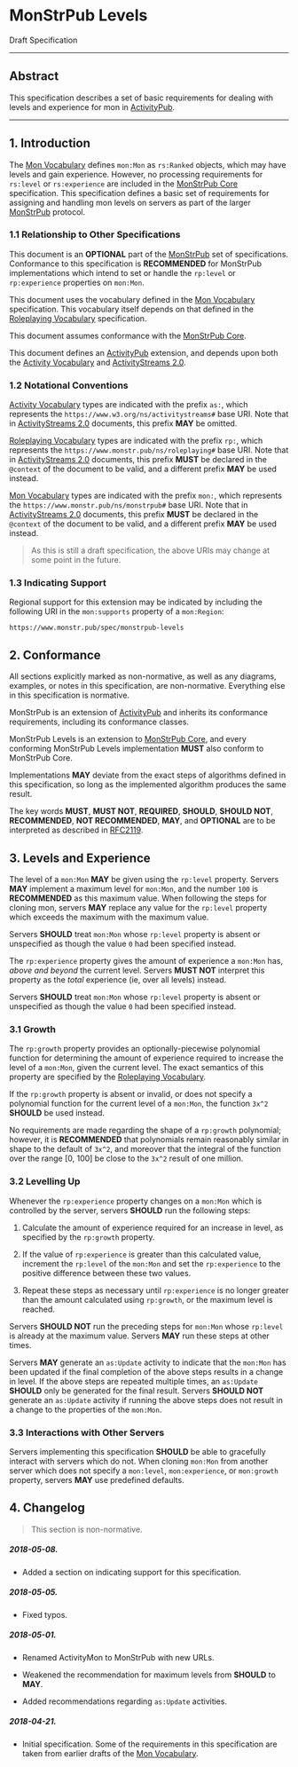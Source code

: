 #  MonStrPub Levels
Draft Specification

 - - -

##  Abstract  ##

This specification describes a set of basic requirements for dealing with levels and experience for mon in [ActivityPub][].

 - - -

##  1. Introduction  ##

The [Mon Vocabulary][] defines `mon:Mon` as `rs:Ranked` objects, which may have levels and gain experience.
However, no processing requirements for `rs:level` or `rs:experience` are included in the [MonStrPub Core][] specification.
This specification defines a basic set of requirements for assigning and handling mon levels on servers as part of the larger [MonStrPub][] protocol.

###  1.1 Relationship to Other Specifications

This document is an **OPTIONAL** part of the [MonStrPub][] set of specifications.
Conformance to this specification is **RECOMMENDED** for MonStrPub implementations which intend to set or handle the `rp:level` or `rp:experience` properties on `mon:Mon`.

This document uses the vocabulary defined in the [Mon Vocabulary][] specification.
This vocabulary itself depends on that defined in the [Roleplaying Vocabulary][] specification.

This document assumes conformance with the [MonStrPub Core][].

This document defines an [ActivityPub][] extension, and depends upon both the [Activity Vocabulary][] and [ActivityStreams 2.0][].

###  1.2 Notational Conventions

[Activity Vocabulary][] types are indicated with the prefix `as:`, which represents the `https://www.w3.org/ns/activitystreams#` base URI.
Note that in [ActivityStreams 2.0][] documents, this prefix **MAY** be omitted.

[Roleplaying Vocabulary][] types are indicated with the prefix `rp:`, which represents the `https://www.monstr.pub/ns/roleplaying#` base URI.
Note that in [ActivityStreams 2.0][] documents, this prefix **MUST** be declared in the `@context` of the document to be valid, and a different prefix **MAY** be used instead.

[Mon Vocabulary][] types are indicated with the prefix `mon:`, which represents the `https://www.monstr.pub/ns/monstrpub#` base URI.
Note that in [ActivityStreams 2.0][] documents, this prefix **MUST** be declared in the `@context` of the document to be valid, and a different prefix **MAY** be used instead.

 >  As this is still a draft specification, the above URIs may change at some point in the future.

###  1.3 Indicating Support

Regional support for this extension may be indicated by including the following URI in the `mon:supports` property of a `mon:Region`:

    https://www.monstr.pub/spec/monstrpub-levels

##  2. Conformance  ##

All sections explicitly marked as non-normative, as well as any diagrams, examples, or notes in this specification, are non-normative.
Everything else in this specification is normative.

MonStrPub is an extension of [ActivityPub][] and inherits its conformance requirements, including its conformance classes.

MonStrPub Levels is an extension to [MonStrPub Core][], and every conforming MonStrPub Levels implementation **MUST** also conform to MonStrPub Core.

Implementations **MAY** deviate from the exact steps of algorithms defined in this specification, so long as the implemented algorithm produces the same result.

The key words **MUST**, **MUST NOT**, **REQUIRED**, **SHOULD**, **SHOULD NOT**, **RECOMMENDED**, **NOT RECOMMENDED**, **MAY**, and **OPTIONAL** are to be interpreted as described in [RFC2119][].

##  3. Levels and Experience  ##

The level of a `mon:Mon` **MAY** be given using the `rp:level` property.
Servers **MAY** implement a maximum level for `mon:Mon`, and the number `100` is **RECOMMENDED** as this maximum value.
When following the steps for cloning mon, servers **MAY** replace any value for the `rp:level` property which exceeds the maximum with the maximum value.

Servers **SHOULD** treat `mon:Mon` whose `rp:level` property is absent or unspecified as though the value `0` had been specified instead.

The `rp:experience` property gives the amount of experience a `mon:Mon` has, *above and beyond* the current level.
Servers **MUST NOT** interpret this property as the *total* experience (ie, over all levels) instead.

Servers **SHOULD** treat `mon:Mon` whose `rp:level` property is absent or unspecified as though the value `0` had been specified instead.

###  3.1 Growth

The `rp:growth` property provides an optionally-piecewise polynomial function for determining the amount of experience required to increase the level of a `mon:Mon`, given the current level.
The exact semantics of this property are specified by the [Roleplaying Vocabulary][].

If the `rp:growth` property is absent or invalid, or does not specify a polynomial function for the current level of a `mon:Mon`, the function `3x^2` **SHOULD** be used instead.

No requirements are made regarding the shape of a `rp:growth` polynomial; however, it is **RECOMMENDED** that polynomials remain reasonably similar in shape to the default of `3x^2`, and moreover that the integral of the function over the range \[0, 100] be close to the `3x^2` result of one million.

###  3.2 Levelling Up

Whenever the `rp:experience` property changes on a `mon:Mon` which is controlled by the server, servers **SHOULD** run the following steps:

1.  Calculate the amount of experience required for an increase in level, as specified by the `rp:growth` property.

2.  If the value of `rp:experience` is greater than this calculated value, increment the `rp:level` of the `mon:Mon` and set the `rp:experience` to the positive difference between these two values.

3.  Repeat these steps as necessary until `rp:experience` is no longer greater than the amount calculated using `rp:growth`, or the maximum level is reached.

Servers **SHOULD NOT** run the preceding steps for `mon:Mon` whose `rp:level` is already at the maximum value.
Servers **MAY** run these steps at other times.

Servers **MAY** generate an `as:Update` activity to indicate that the `mon:Mon` has been updated if the final completion of the above steps results in a change in level.
If the above steps are repeated multiple times, an `as:Update` **SHOULD** only be generated for the final result.
Servers **SHOULD NOT** generate an `as:Update` activity if running the above steps does not result in a change to the properties of the `mon:Mon`.

###  3.3 Interactions with Other Servers

Servers implementing this specification **SHOULD** be able to gracefully interact with servers which do not.
When cloning `mon:Mon` from another server which does not specify a `mon:level`, `mon:experience`, or `mon:growth` property, servers **MAY** use predefined defaults.

##  4. Changelog  ##

 >  This section is non-normative.

#####  2018-05-08.

 +  Added a section on indicating support for this specification.

#####  2018-05-05.

 +  Fixed typos.

#####  2018-05-01.

 +  Renamed ActivityMon to MonStrPub with new URLs.

 +  Weakened the recommendation for maximum levels from **SHOULD** to **MAY**.

 +  Added recommendations regarding `as:Update` activities.

#####  2018-04-21.

 +  Initial specification.
    Some of the requirements in this specification are taken from earlier drafts of the [Mon Vocabulary][].


[Activity Vocabulary]:    <https://www.w3.org/TR/activitystreams-vocabulary/>   "Activity Vocabulary"
[ActivityPub]:            <https://www.w3.org/TR/activitypub/>                  "ActivityPub"
[ActivityStreams 2.0]:    <https://www.w3.org/TR/activitystreams-core/>         "Activity Streams 2.0"
[Mon Vocabulary]:         <https://www.monstr.pub/spec/mon-vocabulary/>         "Mon Vocabulary"
[MonStrPub]:              <https://www.monstr.pub/spec/monstrpub-overview/>     "MonStrPub"
[MonStrPub Core]:         <https://www.monstr.pub/spec/monstrpub-core/>         "MonStrPub Core"
[RFC2119]:                <https://tools.ietf.org/html/rfc2119>                 "Key words for use in RFCs to Indicate Requirement Levels"
[Roleplaying Vocabulary]: <https://www.monstr.pub/spec/roleplaying-vocabulary/> "Roleplaying Vocabulary"
